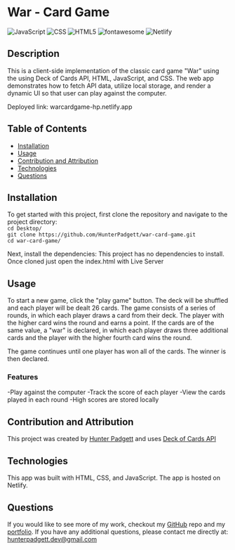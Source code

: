 # War - Card Game

![JavaScript](https://img.shields.io/badge/javascript-%23323330.svg?style=for-the-badge&logo=javascript&logoColor=%23F7DF1E) ![CSS](https://img.shields.io/badge/css3-%231572B6.svg?&style=for-the-badge&logo=css3&logoColor=white) ![HTML5](https://img.shields.io/badge/html5-%23E34F26.svg?style=for-the-badge&logo=html5&logoColor=white) ![fontawesome](https://img.shields.io/badge/font%20awesome-%23339AF0.svg?&style=for-the-badge&logo=font%20awesome&logoColor=white) ![Netlify](https://img.shields.io/badge/netlify-%23000000.svg?style=for-the-badge&logo=netlify&logoColor=#00C7B7)

## Description

This is a client-side implementation of the classic card game "War" using the using Deck of Cards API, HTML, JavaScript, and CSS. The web app demonstrates how to fetch API data, utilize local storage, and render a dynamic UI so that user can play against the computer.

Deployed link: warcardgame-hp.netlify.app

## Table of Contents

- [Installation](#installation)
- [Usage](#usage)
- [Contribution and Attribution](#contribution-and-attribution)
- [Technologies](#technologies)
- [Questions](#questions)

## Installation

To get started with this project, first clone the repository and navigate to the project directory: <br/>
`cd Desktop/` <br/>
`git clone https://github.com/HunterPadgett/war-card-game.git` <br/>
`cd war-card-game/`

Next, install the dependencies:
This project has no dependencies to install. Once cloned just open the index.html with Live Server

## Usage

To start a new game, click the "play game" button. The deck will be shuffled and each player will be dealt 26 cards. The game consists of a series of rounds, in which each player draws a card from their deck. The player with the higher card wins the round and earns a point. If the cards are of the same value, a "war" is declared, in which each player draws three additional cards and the player with the higher fourth card wins the round.

The game continues until one player has won all of the cards. The winner is then declared.

### Features

-Play against the computer
-Track the score of each player
-View the cards played in each round
-High scores are stored locally

## Contribution and Attribution

This project was created by [Hunter Padgett](https://hunterpadgett.netlify.app/) and uses [Deck of Cards API](https://deckofcardsapi.com/)

## Technologies

This app was built with HTML, CSS, and JavaScript. The app is hosted on Netlify.

## Questions

If you would like to see more of my work, checkout my [GitHub](https://github.com/HunterPadgett) repo and my [portfolio](https://hunterpadgett.netlify.app/). If you have any additional questions, please contact me directly at: hunterpadgett.dev@gmail.com
